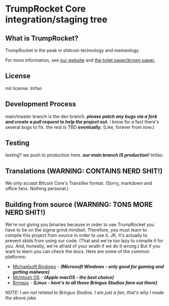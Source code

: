TrumpRocket Core integration/staging tree
=====================================

What is TrumpRocket?
----------------

TrumpRocket is the peak in shitcoin technology and memeology.

For more information, see [our website](https://trumprocket.github.io) and [the toilet paper/brown paper.](https://github.com/trumprocket/toiletpaper)

License
-------

mit license. lmfao

Development Process
-------------------

main/master branch is the dev branch. ***please patch any bugs via a fork and create a pull request 
to help the project out.*** i know for a fact there's several bugs to fix. the rest is TBD ***eventually.***
(Like, forever from now.)

Testing
-------

testing? we push to production here. ***our main branch IS production!*** lmfao.

Translations (WARNING: CONTAINS NERD SHIT!)
------------

We only accept Bitcoin Core's Transifex format. (Sorry, markdown and office fans. Nothing personal.)

Building from source (WARNING: TONS MORE NERD SHIT!)
------------

We're not giving you binaries because in order to use TrumpRocket you have to be on the sigma grind mindset.
Therefore, you must learn to compile this project from source in order to use it. JK, it's actually to prevent
skids from using our code. (That and we're too lazy to compile it for you. And, honestly, we're afraid of your wrath if we do it wrong.) But if you want to learn you can check the docs. Here are some of the common platforms:

* [Michaelsoft Bindows](doc/build-windows.md) - ***(Microsoft Windows - only good for gaming and getting malware)***
* [McIntosh OS](doc/build-osx.md) - ***(Apple macOS - the best choice)***
* [Bringux](doc/build-unix.md) - ***(Linux - here's to all those Bringus Studios fans out there)***

*NOTE: I am not related to Bringus Studios. I am just a fan, that's why I made the above joke.*
